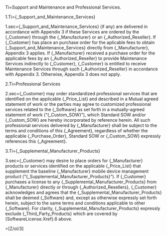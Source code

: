 Ti=Support and Maintenance and Professional Services. 

1.Ti={_Support_and_Maintenance_Services}

1.sec={_Support_and_Maintenance_Services} (if any) are delivered in accordance with Appendix 3 if these Services are ordered by the {_Customer} through the {_Manufacturer} or an {_Authorized_Reseller}.  If {_Customer} has place an purchase order for the aplicable fees to obtain {_Support_and_Maintenance_Services} directly from {_Manufacturer}, Appendix 3 applies.  If {_Manufacturer} received a purchase order for  the applicable fees by an {_Authorized_Reseller} to provide Maintenance Services indirectly to {_Customer}, {_Customer} is entitled to receive Maintenance Services through such {_Authorized_Reseller} in accordance with Appendix 3.  Otherwise, Appendix 3 does not apply.

2.Ti=Professional Services

2.sec={_Customer} may order standardized professional services that are identified on the applicable {_Price_List} and described in a Mutual agreed statement of work or the parties may agree to customized professional services related to the {_Software} as set forth in a mutually-agreed statement of work (“{_Custom_SOW}”), which Standard SOW and/or {_Custom_SOW} are hereby incorporated by reference herein.  All such professional services delivered by {_Manufacturer} shall be subject to the terms and conditions of this {_Agreement}, regardless of whether the applicable {_Purchase_Order}, Standard SOW or {_Custom_SOW} expressly references this {_Agreement}.

3.Ti={_Supplemental_Manufacturer_Products}

3.sec={_Customer} may desire to place orders for {_Manufacturer} products or services identified on the applicable {_Price_List} that supplement the baseline {_Manufacturer} mobile device management product (“{_Supplemental_Manufacturer_Products}”).  If {_Customer} purchases a license to any {_Supplemental_Manufacturer_Products} from {_Manufacturer} directly or through {_Authorized_Resellers}, {_Customer} acknowledges and agrees that the {_Supplemental_Manufacturer_Products} shall be deemed {_Software} and, except as otherwise expressly set forth herein, subject to the same terms and conditions applicable to other {_Software}.  For clarity, {_Supplemental_Manufacturer_Products} expressly exclude {_Third_Party_Products} which are covered by {SoftwareLicense.Xref}.6 above.

=[Z/ol/3]
